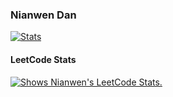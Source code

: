 <h3>Nianwen Dan</h3>
<a href="https://github.com/NianwenDan"><img alt="Stats" src="https://github-readme-stats.vercel.app/api?username=NianwenDan&rank_icon=github&line_height=28&show_icons=true&hide_border=true"></a>
<!--
<a href="https://github.com/NianwenDan"><img alt="Stats" src="https://github-readme-stats.vercel.app/api/top-langs/?username=NianwenDan&show_icons=true&layout=compact&theme=vue&langs_count=10&hide_border=true"></a>
-->

#### LeetCode Stats

<a href="https://leetcode.com/Pigeon_D">
<picture>
  <source media="(prefers-color-scheme: dark)" srcset="https://leetcard.jacoblin.cool/Pigeon_D?theme=dark&font=BIZ%20UDGothic&ext=heatmap">
  <img alt="Shows Nianwen's LeetCode Stats." src="https://leetcard.jacoblin.cool/Pigeon_D?theme=forest&font=BIZ%20UDGothic&ext=heatmap">
</picture>
</a>
